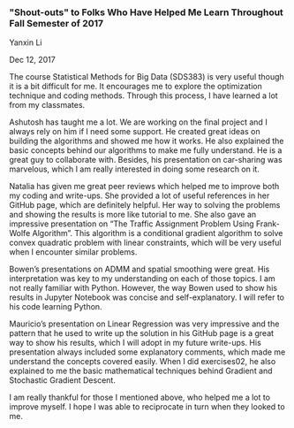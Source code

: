 ### "Shout-outs" to Folks Who Have Helped Me Learn Throughout Fall Semester of 2017

Yanxin Li

Dec 12, 2017

The course Statistical Methods for Big Data (SDS383) is very useful though it is a bit difficult for me. It encourages me to explore the optimization technique and coding methods. Through this process, I have learned a lot from my classmates. 

Ashutosh has taught me a lot. We are working on the final project and I always rely on him if I need some support. He created great ideas on building the algorithms and showed me how it works. He also explained the basic concepts behind our algorithms to make me fully understand. He is a great guy to collaborate with. Besides, his presentation on car-sharing was marvelous, which I am really interested in doing some research on it.

Natalia has given me great peer reviews which helped me to improve both my coding and write-ups. She provided a lot of useful references in her GitHub page, which are definitely helpful. Her way to solving the problems and showing the results is more like tutorial to me. She also gave an impressive presentation on “The Traffic Assignment Problem Using Frank-Wolfe Algorithm”. This algorithm is a conditional gradient algorithm to solve convex quadratic problem with linear constraints, which will be very useful when I encounter similar problems.

Bowen’s presentations on ADMM and spatial smoothing were great. His interpretation was key to my understanding on each of those topics. I am not really familiar with Python. However, the way Bowen used to show his results in Jupyter Notebook was concise and self-explanatory. I will refer to his code learning Python. 

Mauricio’s presentation on Linear Regression was very impressive and the pattern that he used to write up the solution in his GitHub page is a great way to show his results, which I will adopt in my future write-ups. His presentation always included some explanatory comments, which made me understand the concepts covered easily. When I did exercises02, he also explained to me the basic mathematical techniques behind Gradient and Stochastic Gradient Descent. 

I am really thankful for those I mentioned above, who helped me a lot to improve myself. I hope I was able to reciprocate in turn when they looked to me.
